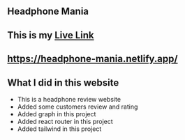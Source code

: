 ## Headphone Mania

##  This is my [Live Link](https://headphone-mania.netlify.app/)
## https://headphone-mania.netlify.app/


## What I did in this website
- This is a headphone review website
- Added some customers review and rating
- Added graph in this project
- Added react router in this project
- Added tailwind in this project